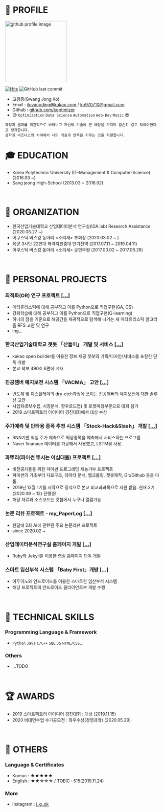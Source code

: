 # 📝 PROFILE
<img alt="github profile image" src="https://avatars1.githubusercontent.com/u/29548128?s=400&u=2e375da7abe40b9e73ffd45cf6d8951dc173f8a5&v=4" width="200">

[![Hits](https://hits.seeyoufarm.com/api/count/incr/badge.svg?url=https%3A%2F%2Fgithub.com%2Fkoptimizer)](https://hits.seeyoufarm.com)
![GitHub last commit](https://img.shields.io/github/last-commit/koptimizer/My_resume.svg)

* 고광종(Gwang Jong Ko)
* Email : ilovacoding@kakao.com / ko970710@gmail.com
* Github : [github.com/koptimizer](https://github.com/koptimizer)
* 😍 `Optimization` `Data Science` `Automation` `Web-Dev` `Music` 😍
```
과정과 결과를 객관적으로 바라보고 자신의 기술에 큰 애정을 가지며 겸손히 갈고 닦아야한다고 생각합니다.
공학과 비즈니스의 시야에서 나의 기술과 안목을 키우는 것을 지향합니다.
```

# 🎓 EDUCATION
- Korea Polytechnic University (IT-Management & Computer-Science) (2016.03 ~)
- Sang jeong High-School (2013.03 ~ 2016.02)
<br>

# 💼 ORGANIZATION
- 한국산업기술대학교 산업데이터분석 연구실(IDA lab) Research Assistance (2020.03.27 ~)
- 어쿠스틱 버스킹 동아리 <소리새> 부회장 (2020.03.02 ~ )
- 육군 3사단 22연대 화력지원중대 만기전역 (2017.07.11 ~ 2019.04.11)
- 어쿠스틱 버스킹 동아리 <소리새> 공연부원 (2017.03.02 ~ 2017.06.28)
<br>

# 📖 PERSONAL PROJECTS
### 최적화(OR) 연구 프로젝트 [[...]](https://github.com/koptimizer/my_Optimization-studio)
- 메타휴리스틱에 대해 공부하고 이를 Python으로 직접구현(GA, CS)
- 강화학습에 대해 공부하고 이를 Python으로 직접구현(Q-learning)
- 하나의 점을 기준으로 해공간을 재귀적으로 탐색해 나가는 새 매타휴리스틱 알고리즘 RFS 고안 및 연구
- ing...

### 한국산업기술대학교 챗봇 「산돌이」 개발 및 서비스 [[...]](https://github.com/koptimizer/kakaotalk_chatbot_sandol)
- kakao open builder를 이용한 정보 제공 챗봇의 기획/디자인/서비스를 포함한 단독 개발
- 본교 학보 490호 6면에 게재

### 진공챔버 예지보전 시스템 「VACMA」 고안 [[...]](https://github.com/koptimizer/VACMA_KIT_prop)
- 반도체 및 디스플레이의 dry-etch과정에 쓰이는 진공챔버의 예지보전에 대한 솔루션 고안
- 사업화(BM수립, 시장분석, 향후로드맵) 및 로켓피칭부문으로 대회 참가
- 2019 스마트팩토리 아이디어 경진대회에서 대상 수상

### 주가예측 및 단타용 종목 추천 시스템 「Stock-Hack&Slash」 개발 [[...]](https://github.com/koptimizer/StockHackAndSlash)
- RNN기반 익일 주가 예측으로 떡상종목을 예측해서 서비스하는 프로그램
- Naver finanace 데이터를 가공해서 사용했고, LSTM을 사용.

### 파뿌리(파이썬 뿌시는 이십대들) 프로젝트 [[...]](https://github.com/koptimizer/Python_Breakers)
- 비전공자들을 위한 파이썬 프로그래밍 재능기부 프로젝트
- 파이썬의 기초부터 자료구조, 데이터 분석, 웹크롤링, 챗봇제작, Git/Github 등을 다룸.
- 2019년 12월 1기를 시작으로 정식으로 본교 비교과과목으로 지원 받음. 현재 2기(2020.09 ~ 12) 진행중! 
- 해당 자료와 소스코드는 깃헙에서 누구나 열람가능

### 논문 리뷰 프로젝트 - my_PaperLog [[...]](https://github.com/koptimizer/my_PaperLog)
- 한달에 2회 AI에 관련된 주요 논문리뷰 프로젝트
- since 2020.02 ~

### 산업데이터분석연구실 홈페이지 개발 [[...]](https://github.com/koptimizer/IDALab.io)
- Ruby와 Jekyll을 이용한 랩실 홈페이지 단독 개발

### 스마트 임산부석 시스템 「Baby First」개발 [[...]](https://github.com/koptimizer/BabyFirst)
- 아두이노와 안드로이드를 이용한 스마트한 임산부석 시스템
- 해당 프로젝트의 안드로이드 클라이언트부 개발 수행
<br>

# 🎯 TECHNICAL SKILLS
### Programming Language & Framework
- `Python` `Java` `C/C++` `SQL` `JS` `HTML/CSS`...

### Others
- ...TODO

<br>

# 🏆 AWARDS
- 2019 스마트팩토리 아이디어 경진대회 : 대상 (2019.11.15)
- 2020 비대면수업 수기공모전 : 최우수상(경영과학) (2020.05.29)

<br>

# 💬 OTHERS
### Language & Certificates
- Korean : ★★★★★
- English : ★★☆☆☆ / TOEIC : 515(2019.11.24)

### More
- instagram : [j_g_ok](https://www.instagram.com/j_g_ok/)
